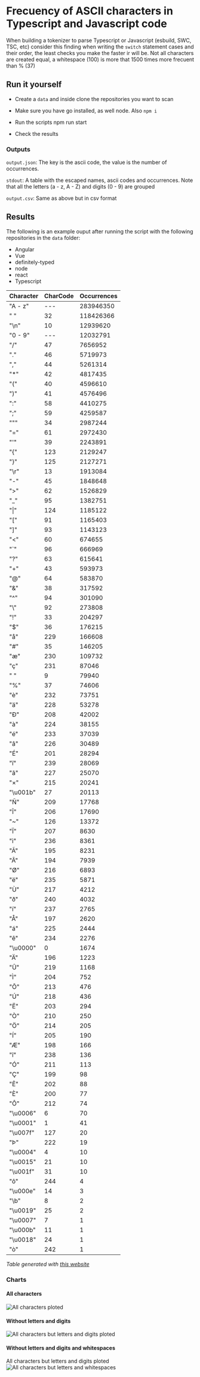 # Frecuency of ASCII characters in Typescript and Javascript code

When building a tokenizer to parse Typescript or Javascript (esbuild, SWC, TSC, etc) consider this finding when writing the `switch` statement cases and their order, the least checks you make the faster ir will be. Not all characters are created equal, a whitespace (100) is more that 1500 times more frecuent than % (37)

## Run it yourself

- Create a `data` and inside clone the repositories you want to scan

- Make sure you have go installed, as well node. Also `npm i`

- Run the scripts
npm run start

- Check the results

### Outputs

`output.json`: The key is the ascii code, the value is the number of occurrences.

`stdout`: A table with the escaped names, ascii codes and occurrences. Note that all the letters (a - z, A - Z) and digits (0 - 9) are grouped

`output.csv`: Same as above but in csv format


## Results

The following is an example ouput after running the script with the following repositories in the `data` folder:
  - Angular
  - Vue
  - definitely-typed
  - node
  - react
  - Typescript

| Character | CharCode | Occurrences |
|-----------|----------|-------------|
| "A - z"   | ---      | 283946350   |
| " "       | 32       | 118426366   |
| "\n"      | 10       | 12939620    |
| "0 - 9"   | ---      | 12032791    |
| "/"       | 47       | 7656952     |
| "."       | 46       | 5719973     |
| ","       | 44       | 5261314     |
| "*"       | 42       | 4817435     |
| "("       | 40       | 4596610     |
| ")"       | 41       | 4576496     |
| ":"       | 58       | 4410275     |
| ";"       | 59       | 4259587     |
| "\""      | 34       | 2987244     |
| "="       | 61       | 2972430     |
| "'"       | 39       | 2243891     |
| "{"       | 123      | 2129247     |
| "}"       | 125      | 2127271     |
| "\r"      | 13       | 1913084     |
| "-"       | 45       | 1848648     |
| ">"       | 62       | 1526829     |
| "_"       | 95       | 1382751     |
| "\|"      | 124      | 1185122     |
| "["       | 91       | 1165403     |
| "]"       | 93       | 1143123     |
| "<"       | 60       | 674655      |
| "`"       | 96       | 666969      |
| "?"       | 63       | 615641      |
| "+"       | 43       | 593973      |
| "@"       | 64       | 583870      |
| "&"       | 38       | 317592      |
| "^"       | 94       | 301090      |
| "\\"      | 92       | 273808      |
| "!"       | 33       | 204297      |
| "$"       | 36       | 176215      |
| "å"       | 229      | 166608      |
| "#"       | 35       | 146205      |
| "æ"       | 230      | 109732      |
| "ç"       | 231      | 87046       |
| "	"       | 9        | 79940       |
| "%"       | 37       | 74606       |
| "è"       | 232      | 73751       |
| "ä"       | 228      | 53278       |
| "Ð"       | 208      | 42002       |
| "à"       | 224      | 38155       |
| "é"       | 233      | 37039       |
| "â"       | 226      | 30489       |
| "É"       | 201      | 28294       |
| "ï"       | 239      | 28069       |
| "ã"       | 227      | 25070       |
| "×"       | 215      | 20241       |
| "\u001b"  | 27       | 20113       |
| "Ñ"       | 209      | 17768       |
| "Î"       | 206      | 17690       |
| "~"       | 126      | 13372       |
| "Ï"       | 207      | 8630        |
| "ì"       | 236      | 8361        |
| "Ã"       | 195      | 8231        |
| "Â"       | 194      | 7939        |
| "Ø"       | 216      | 6893        |
| "ë"       | 235      | 5871        |
| "Ù"       | 217      | 4212        |
| "ð"       | 240      | 4032        |
| "í"       | 237      | 2765        |
| "Å"       | 197      | 2620        |
| "á"       | 225      | 2444        |
| "ê"       | 234      | 2276        |
| "\u0000"  | 0        | 1674        |
| "Ä"       | 196      | 1223        |
| "Û"       | 219      | 1168        |
| "Ì"       | 204      | 752         |
| "Õ"       | 213      | 476         |
| "Ú"       | 218      | 436         |
| "Ë"       | 203      | 294         |
| "Ò"       | 210      | 250         |
| "Ö"       | 214      | 205         |
| "Í"       | 205      | 190         |
| "Æ"       | 198      | 166         |
| "î"       | 238      | 136         |
| "Ó"       | 211      | 113         |
| "Ç"       | 199      | 98          |
| "Ê"       | 202      | 88          |
| "È"       | 200      | 77          |
| "Ô"       | 212      | 74          |
| "\u0006"  | 6        | 70          |
| "\u0001"  | 1        | 41          |
| "\u007f"  | 127      | 20          |
| "Þ"       | 222      | 19          |
| "\u0004"  | 4        | 10          |
| "\u0015"  | 21       | 10          |
| "\u001f"  | 31       | 10          |
| "ô"       | 244      | 4           |
| "\u000e"  | 14       | 3           |
| "\b"      | 8        | 2           |
| "\u0019"  | 25       | 2           |
| "\u0007"  | 7        | 1           |
| "\u000b"  | 11       | 1           |
| "\u0018"  | 24       | 1           |
| "ò"       | 242      | 1           |

_Table generated with [this website](https://tableconvert.com/json-to-markdown)_

### Charts

#### All characters
![All characters ploted](./img/complete-chart.png)

#### Without letters and digits
![All characters but letters and digits ploted](./img/without-letters-and-digits.png)

#### Without letters and digits and whitespaces
All characters but letters and digits ploted
![All characters but letters and whitespaces](./img/without-whitespaces.png)